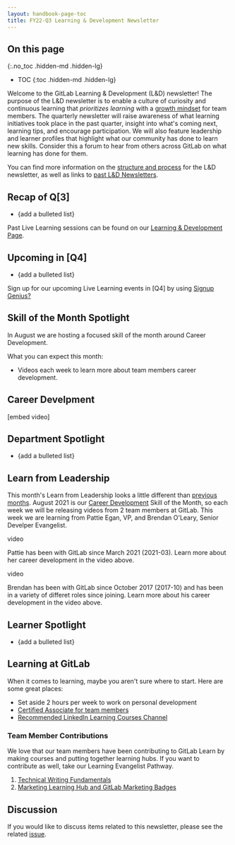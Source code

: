 ```yaml
---
layout: handbook-page-toc
title: FY22-Q3 Learning & Development Newsletter
---
```


## On this page
{:.no_toc .hidden-md .hidden-lg}

- TOC
{:toc .hidden-md .hidden-lg}

Welcome to the GitLab Learning & Development (L&D) newsletter! The purpose of the L&D newsletter is to enable a culture of curiosity and continuous learning that *prioritizes learning* with a [growth mindset](/handbook/values/#growth-mindset) for team members. The quarterly newsletter will raise awareness of what learning initiatives took place in the past quarter, insight into what's coming next, learning tips, and encourage participation. We will also feature leadership and learner profiles that highlight what our community has done to learn new skills. Consider this a forum to hear from others across GitLab on what learning has done for them. 

You can find more information on the [structure and process](/handbook/people-group/learning-and-development/newsletter/) for the L&D newsletter, as well as links to [past L&D Newsletters](/handbook/people-group/learning-and-development/newsletter/#past-newsletters). 

## Recap of Q[3]

* {add a bulleted list}

Past Live Learning sessions can be found on our [Learning & Development Page](https://about.gitlab.com/handbook/people-group/learning-and-development/#live-learning). 

## Upcoming in [Q4] 

* {add a bulleted list}

Sign up for our upcoming Live Learning events in [Q4] by using [Signup Genius?]()

## Skill of the Month Spotlight 

In August we are hosting a focused skill of the month around Career Development. 

What you can expect this month: 

* Videos each week to learn more about team members career development. 

## Career Develpment 

[embed video]

## Department Spotlight 

* {add a bulleted list}

## Learn from Leadership 

This month's Learn from Leadership looks a little different than [previous months](). August 2021 is our [Career Development]() Skill of the Month, so each week we will be releasing videos from 2 team members at GitLab. This week we are learning from Pattie Egan, VP, and Brendan O'Leary, Senior Develper Evangelist. 

video 

Pattie has been with GitLab since March 2021 (2021-03). Learn more about her career development in the video above. 

video 

Brendan has been with GitLab since October 2017 (2017-10) and has been in a variety of differet roles since joining. Learn more about his career development in the video above. 

## Learner Spotlight  

* {add a bulleted list}

## Learning at GitLab  

When it comes to learning, maybe you aren't sure where to start. Here are some great places: 

* Set aside 2 hours per week to work on personal development
* [Certified Associate for team members](https://gitlab.edcast.com/pathways/copy-of-gitlab-certified-associate-pathway)
* [Recommended LinkedIn Learning Courses Channel](https://gitlab.edcast.com/channel/recommended-linkedin-learning-courses)

### Team Member Contributions 

We love that our team members have been contributing to GitLab Learn by making courses and putting together learning hubs. If you want to contribute as well, take our Learning Evangelist Pathway. 

1. [Technical Writing Fundamentals](https://gitlab.edcast.com/pathways/ECL-02528ee2-c334-4e16-abf3-e9d8b8260de4)
1. [Marketing Learning Hub and GitLab Marketing Badges](https://gitlab.edcast.com/channel/gitlab-marketing-learning-hub)

## Discussion 

If you would like to discuss items related to this newsletter, please see the related [issue](). 
